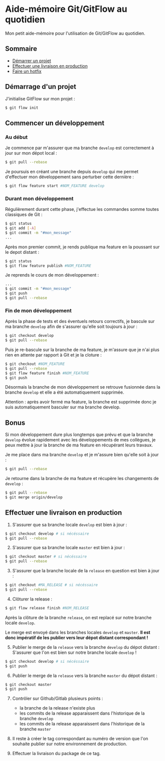 # Aide-mémoire Git/GitFlow au quotidien

Mon petit aide-mémoire pour l'utilisation de Git/GitFlow au quotidien.

## Sommaire
* [Démarrer un projet](pages/demarrer-un-projet.md)
* [Effectuer une livraison en production](pages/effectuer-une-livraison-en-production.md)
* [Faire un hotfix](pages/faire-un-hotfix.md)


## Démarrage d'un projet

J'initialise GitFlow sur mon projet :
```sh
$ git flow init
```

## Commencer un développement

### Au début
Je commence par m'assurer que ma branche `develop` est correctement à jour sur mon dépot local :
```sh
$ git pull --rebase
```

Je poursuis en créant une branche depuis `develop` qui me permet d'effectuer mon développement sans perturber cette dernière :
```sh
$ git flow feature start #NOM_FEATURE develop
```

### Durant mon développement
Régulièrement durant cette phase, j'effectue les commandes somme toutes classiques de Git :
```sh
$ git status
$ git add [-A]
$ git commit -m "#mon_message"
...
```

Après mon premier commit, je rends publique ma feature en la poussant sur le depot distant :
```sh
$ git status
$ git flow feature publish #NOM_FEATURE
```

Je reprends le cours de mon développement :
```sh
...
$ git commit -m "#mon_message"
$ git push
$ git pull --rebase
```

### Fin de mon développement
Après la phase de tests et des éventuels retours correctifs, je bascule sur ma branche `develop` afin de s'assurer qu'elle soit toujours à jour :
```sh
$ git checkout develop
$ git pull --rebase
```

Puis je re-bascule sur la branche de ma feature, je m'assure que je n'ai plus rien en attente par rapport à Git et je la cloture :
```sh
$ git checkout #NOM_FEATURE
$ git pull --rebase
$ git flow feature finish #NOM_FEATURE
$ git push
```

Désormais la branche de mon développement se retrouve fusionnée dans la branche `develop` et elle a été automatiquement supprimée.

Attention : après avoir fermé ma feature, la branche est supprimée donc je suis automatiquement basculer sur ma branche develop.

## Bonus
Si mon développement dure plus longtemps que prévu et que la branche `develop` évolue rapidement avec les développements de mes collègues, je peux mettre à jour la branche de ma feature en récupérant leurs travaux.

Je me place dans ma branche `develop` et je m'assure bien qu'elle soit à jour :
```sh
$ git pull --rebase
```

Je retourne dans la branche de ma feature et récupère les changements de `develop` :
```sh
$ git pull --rebase
$ git merge origin/develop
```

## Effectuer une livraison en production
1. S'assurer que sa branche locale `develop` est bien à jour :
```sh
$ git checkout develop # si nécéssaire
$ git pull --rebase
```

2. S'assurer que sa branche locale `master` est bien à jour :
```sh
$ git checkout master # si nécéssaire
$ git pull --rebase
```

3. S'assurer que la branche locale de la `release` en question est bien à jour :
```sh
$ git checkout #MA_RELEASE # si nécéssaire
$ git pull --rebase
```

4. Clôturer la release :
```sh
$ git flow release finish #NOM_RELEASE
```

Après la clôture de la branche `release`, on est replacé sur notre branche locale `develop`.

Le merge est envoyé dans les branches locales `develop` et `master`. **Il est donc impératif de les publier vers leur dépot distant correspondant !**

5. Publier le merge de la `release` vers la branche `develop` du dépot distant :
S'assurer que l'on est bien sur notre branche locale `develop` !

```sh
$ git checkout develop # si nécéssaire
$ git push
```

6. Publier le merge de la `release` vers la branche `master` du dépot distant :
```sh
$ git checkout master
$ git push
```

7. Contrôler sur Github/Gitlab plusieurs points :
   * la branche de la release n'existe plus
   * les commits de la release apparaissent dans l'historique de la branche `develop`
   * les commits de la release apparaissent dans l'historique de la branche `master`

8. Il reste à créer le tag correspondant au numéro de version que l'on souhaite publier sur notre environnement de production.

9. Effectuer la livraison du package de ce tag.